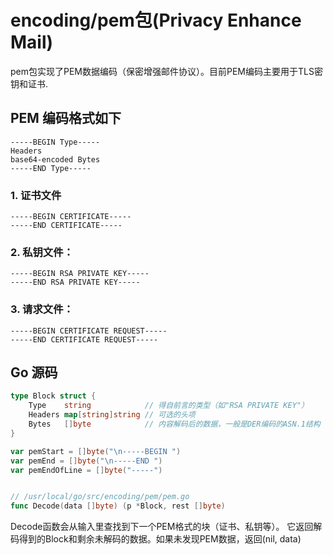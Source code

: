 # encoding/pem包(Privacy Enhance Mail)

pem包实现了PEM数据编码（保密增强邮件协议）。目前PEM编码主要用于TLS密钥和证书.


## PEM 编码格式如下
```text
-----BEGIN Type-----
Headers
base64-encoded Bytes
-----END Type-----
```

### 1. 证书文件
```text
-----BEGIN CERTIFICATE-----
-----END CERTIFICATE-----
```

### 2. 私钥文件：
```text
-----BEGIN RSA PRIVATE KEY-----
-----END RSA PRIVATE KEY-----
```

### 3. 请求文件：

```text
-----BEGIN CERTIFICATE REQUEST-----
-----END CERTIFICATE REQUEST----- 
```


##  Go 源码

```go
type Block struct {
    Type    string            // 得自前言的类型（如"RSA PRIVATE KEY"）
    Headers map[string]string // 可选的头项
    Bytes   []byte            // 内容解码后的数据，一般是DER编码的ASN.1结构
}
```

```go
var pemStart = []byte("\n-----BEGIN ")
var pemEnd = []byte("\n-----END ")
var pemEndOfLine = []byte("-----")


// /usr/local/go/src/encoding/pem/pem.go
func Decode(data []byte) (p *Block, rest []byte)
```
Decode函数会从输入里查找到下一个PEM格式的块（证书、私钥等）。
它返回解码得到的Block和剩余未解码的数据。如果未发现PEM数据，返回(nil, data)

